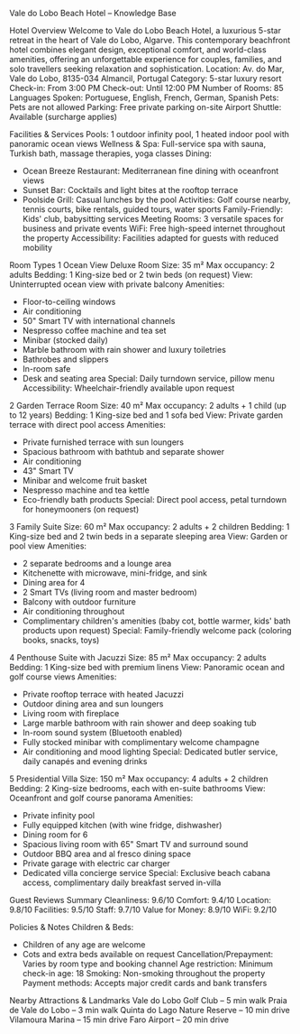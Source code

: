 Vale do Lobo Beach Hotel – Knowledge Base

Hotel Overview
Welcome to Vale do Lobo Beach Hotel, a luxurious 5-star retreat in the heart of Vale do Lobo, Algarve. This contemporary beachfront hotel combines elegant design, exceptional comfort, and world-class amenities, offering an unforgettable experience for couples, families, and solo travellers seeking relaxation and sophistication.
Location: Av. do Mar, Vale do Lobo, 8135-034 Almancil, Portugal
Category: 5-star luxury resort
Check-in: From 3:00 PM
Check-out: Until 12:00 PM
Number of Rooms: 85
Languages Spoken: Portuguese, English, French, German, Spanish
Pets: Pets are not allowed
Parking: Free private parking on-site
Airport Shuttle: Available (surcharge applies)

 Facilities & Services
Pools: 1 outdoor infinity pool, 1 heated indoor pool with panoramic ocean views
Wellness & Spa: Full-service spa with sauna, Turkish bath, massage therapies, yoga classes
Dining:
- Ocean Breeze Restaurant: Mediterranean fine dining with oceanfront views
- Sunset Bar: Cocktails and light bites at the rooftop terrace
- Poolside Grill: Casual lunches by the pool
Activities: Golf course nearby, tennis courts, bike rentals, guided tours, water sports
Family-Friendly: Kids' club, babysitting services
Meeting Rooms: 3 versatile spaces for business and private events
WiFi: Free high-speed internet throughout the property
Accessibility: Facilities adapted for guests with reduced mobility

Room Types
1️ Ocean View Deluxe Room
Size: 35 m²
Max occupancy: 2 adults
Bedding: 1 King-size bed or 2 twin beds (on request)
View: Uninterrupted ocean view with private balcony
Amenities:
- Floor-to-ceiling windows
- Air conditioning
- 50" Smart TV with international channels
- Nespresso coffee machine and tea set
- Minibar (stocked daily)
- Marble bathroom with rain shower and luxury toiletries
- Bathrobes and slippers
- In-room safe
- Desk and seating area
Special: Daily turndown service, pillow menu
Accessibility: Wheelchair-friendly available upon request

2️ Garden Terrace Room
Size: 40 m²
Max occupancy: 2 adults + 1 child (up to 12 years)
Bedding: 1 King-size bed and 1 sofa bed
View: Private garden terrace with direct pool access
Amenities:
- Private furnished terrace with sun loungers
- Spacious bathroom with bathtub and separate shower
- Air conditioning
- 43" Smart TV
- Minibar and welcome fruit basket
- Nespresso machine and tea kettle
- Eco-friendly bath products
Special: Direct pool access, petal turndown for honeymooners (on request)

3️ Family Suite
Size: 60 m²
Max occupancy: 2 adults + 2 children
Bedding: 1 King-size bed and 2 twin beds in a separate sleeping area
View: Garden or pool view
Amenities:
- 2 separate bedrooms and a lounge area
- Kitchenette with microwave, mini-fridge, and sink
- Dining area for 4
- 2 Smart TVs (living room and master bedroom)
- Balcony with outdoor furniture
- Air conditioning throughout
- Complimentary children's amenities (baby cot, bottle warmer, kids' bath products upon request)
Special: Family-friendly welcome pack (coloring books, snacks, toys)

4️ Penthouse Suite with Jacuzzi
Size: 85 m²
Max occupancy: 2 adults
Bedding: 1 King-size bed with premium linens
View: Panoramic ocean and golf course views
Amenities:
- Private rooftop terrace with heated Jacuzzi
- Outdoor dining area and sun loungers
- Living room with fireplace
- Large marble bathroom with rain shower and deep soaking tub
- In-room sound system (Bluetooth enabled)
- Fully stocked minibar with complimentary welcome champagne
- Air conditioning and mood lighting
Special: Dedicated butler service, daily canapés and evening drinks

5️ Presidential Villa
Size: 150 m²
Max occupancy: 4 adults + 2 children
Bedding: 2 King-size bedrooms, each with en-suite bathrooms
View: Oceanfront and golf course panorama
Amenities:
- Private infinity pool
- Fully equipped kitchen (with wine fridge, dishwasher)
- Dining room for 6
- Spacious living room with 65" Smart TV and surround sound
- Outdoor BBQ area and al fresco dining space
- Private garage with electric car charger
- Dedicated villa concierge service
Special: Exclusive beach cabana access, complimentary daily breakfast served in-villa

Guest Reviews Summary
Cleanliness: 9.6/10
Comfort: 9.4/10
Location: 9.8/10
Facilities: 9.5/10
Staff: 9.7/10
Value for Money: 8.9/10
WiFi: 9.2/10

Policies & Notes
Children & Beds:
- Children of any age are welcome
- Cots and extra beds available on request
Cancellation/Prepayment: Varies by room type and booking channel
Age restriction: Minimum check-in age: 18
Smoking: Non-smoking throughout the property
Payment methods: Accepts major credit cards and bank transfers

Nearby Attractions & Landmarks
Vale do Lobo Golf Club – 5 min walk
Praia de Vale do Lobo – 3 min walk
Quinta do Lago Nature Reserve – 10 min drive
Vilamoura Marina – 15 min drive
Faro Airport – 20 min drive


